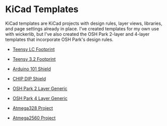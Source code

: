 # KiCad Templates

KiCad templates are KiCad projects with design rules, layer views, libraries, and page settings already in place. I've created templates for my own use with wickerlib, but I've also created the OSH Park 2-layer and 4-layer templates that incorporate OSH Park's design rules. 

- <a href="https://github.com/wickerbox/wickerlib/tree/master/templates/teensy-lc">Teensy LC Footprint</a>
- <a href="https://github.com/wickerbox/wickerlib/tree/master/templates/teensy-3.2">Teensy 3.2 Footprint</a>

- <a href="https://github.com/wickerbox/wickerlib/tree/master/templates/arduino-101-shield">Arduino 101 Shield</a>
- <a href="https://github.com/wickerbox/wickerlib/tree/master/templates/chip-dip-2layer">CHIP DIP Shield</a>

- <a href="https://github.com/wickerbox/wickerlib/tree/master/templates/oshpark-2layer">OSH Park 2 Layer Generic</a>
- <a href="https://github.com/wickerbox/wickerlib/tree/master/templates/oshpark-4layer">OSH Park 4 Layer Generic</a>

- <a href="https://github.com/wickerbox/wickerlib/tree/master/templates/atmega328">Atmega328 Project</a>
- <a href="https://github.com/wickerbox/wickerlib/tree/master/templates/atmega2560">Atmega2560 Project</a>


